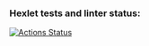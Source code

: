 ### Hexlet tests and linter status:
[![Actions Status](https://github.com/nastasja83/php-project-lvl4/workflows/hexlet-check/badge.svg)](https://github.com/nastasja83/php-project-lvl4/actions)